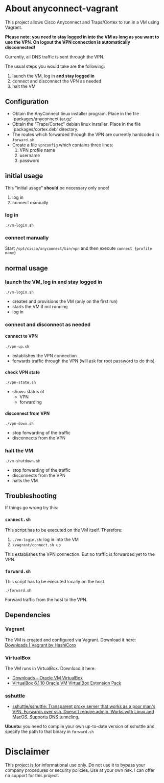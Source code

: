 # About anyconnect-vagrant
This project allows Cisco Anyconnect and Traps/Cortex to run in a VM using Vagrant.

**Please note: you need to stay logged in into the VM as long as you want to use the VPN.
On logout the VPN connection is automatically disconnected!** 

Currently, all DNS traffic is sent through the VPN.

The usual steps you would take are the following:

1. launch the VM, log in **and stay logged in**
1. connect and disconnect the VPN as needed
1. halt the VM

## Configuration

* Obtain the AnyConnect linux installer program. Place in the file 'packages/anyconnect.tar.gz'
* Obtain the "Traps/Cortex" debian linux installer. Place in the file 'packages/cortex.deb' directory. 
* The routes which forwarded through the VPN are currently hardcoded in `forward.sh`
* Create a file `vpnconfig` which contains three lines:
  1. VPN profile name
  1. username
  1. password

## initial usage

This "initial usage" **should** be necessary only once!

1. log in
1. connect manually

### log in

`./vm-login.sh`

### connect manually

Start `/opt/cisco/anyconnect/bin/vpn` and then execute `connect {profile name}` 

## normal usage

### launch the VM, log in and stay logged in

`./vm-login.sh`

* creates and provisions the VM (only on the first run)
* starts the VM if not running
* log in

### connect and disconnect as needed

#### connect to VPN

`./vpn-up.sh`

* establishes the VPN connection
* forwards traffic through the VPN (will ask for root password to do this)

#### check VPN state

`./vpn-state.sh`

* shows status of
  * VPN
  * forwarding

#### disconnect from VPN

`./vpn-down.sh`

* stop forwarding of the traffic
* disconnects from the VPN

### halt the VM

`./vm-shutdown.sh`

* stop forwarding of the traffic
* disconnects from the VPN
* halts the VM

## Troubleshooting

If things go wrong try this:

### `connect.sh`

This script has to be executed on the VM itself. Therefore:

1. `./vm-login.sh`: log in into the VM
1. `/vagrant/connect.sh up`

This establishes the VPN connection. But no traffic is forwarded yet to the VPN.

### `forward.sh`

This script has to be executed locally on the host.

`./forward.sh`

Forward traffic from the host to the VPN. 

## Dependencies

### Vagrant

The VM is created and configured via Vagrant. Download it here: [Downloads | Vagrant by HashiCorp](https://www.vagrantup.com/downloads.html)

### VirtualBox

The VM runs in VirtualBox. Download it here:

* [Downloads – Oracle VM VirtualBox](https://www.virtualbox.org/wiki/Downloads)
* [VirtualBox 6.1.10 Oracle VM VirtualBox Extension Pack](https://www.virtualbox.org/wiki/Downloads#VirtualBox6.1.10OracleVMVirtualBoxExtensionPack)

### sshuttle

* [sshuttle/sshuttle: Transparent proxy server that works as a poor man's VPN. Forwards over ssh. Doesn't require admin. Works with Linux and MacOS. Supports DNS tunneling.](https://github.com/sshuttle/sshuttle)

**Ubuntu**: you need to compile your own up-to-date version of sshuttle and specify the path to that binary 
in `forward.sh`

# Disclaimer

This project is for informational use only. Do not use it to bypass your company procedures or security policies. 
Use at your own risk. I can offer no support for this project. 

